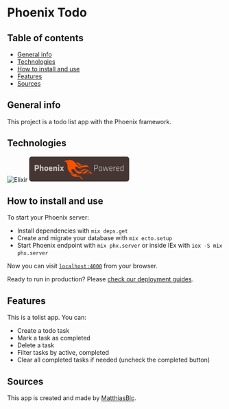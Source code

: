 # Phoenix Todo

## Table of contents

- [General info](#general-info)
- [Technologies](#technologies)
- [How to install and use](#How-to-install-and-use)
- [Features](#features)
- [Sources](#sources)

## General info

This project is a todo list app with the Phoenix framework.

## Technologies

![Elixir](https://img.shields.io/badge/Elixir-4B275F?style=for-the-badge&logo=elixir&logoColor=white)
![Phoenix](https://raw.githubusercontent.com/phoenixframework/media/master/badges/poweredby-phoenix-badge2-05.png)

## How to install and use

To start your Phoenix server:

- Install dependencies with `mix deps.get`
- Create and migrate your database with `mix ecto.setup`
- Start Phoenix endpoint with `mix phx.server` or inside IEx with `iex -S mix phx.server`

Now you can visit [`localhost:4000`](http://localhost:4000) from your browser.

Ready to run in production? Please [check our deployment guides](https://hexdocs.pm/phoenix/deployment.html).

## Features

This is a tolist app.
You can:

- Create a todo task
- Mark a task as completed
- Delete a task
- Filter tasks by active, completed
- Clear all completed tasks if needed (uncheck the completed button)

## Sources

This app is created and made by [MatthiasBlc](https://github.com/MatthiasBlc).
